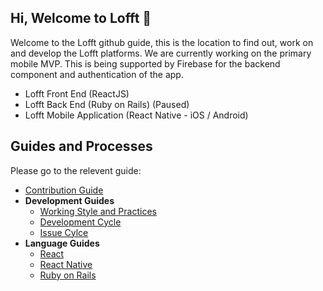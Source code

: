 ## Hi, Welcome to Lofft 👋
Welcome to the Lofft github guide, this is the location to find out, work on and develop the Lofft platforms. We are currently working on the primary mobile MVP. This is being supported by Firebase for the backend component and authentication of the app. 

- Lofft Front End (ReactJS)
- Lofft Back End (Ruby on Rails) (Paused)
- Lofft Mobile Application (React Native - iOS / Android)


## Guides and Processes
Please go to the relevent guide: 
- [Contribution Guide](https://github.com/LofftApp/.github/blob/main/profile/contribution.md)
- **Development Guides**
  - [Working Style and Practices](https://github.com/LofftApp/.github/wiki/Lofft-Working-styles)
  - [Development Cycle](https://github.com/LofftApp/.github/wiki/Development-Cycle)
  - [Issue Cylce](https://github.com/LofftApp/.github/wiki/Issue-Cycle)
- **Language Guides**
  - [React](https://reactjs.org/)
  - [React Native](https://reactnative.dev/)
  - [Ruby on Rails](https://rubyonrails.org/)
